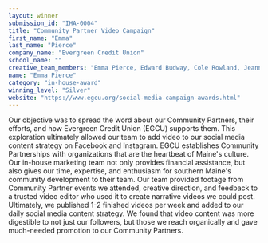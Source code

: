 ```yaml
---
layout: winner
submission_id: "IHA-0004"
title: "Community Partner Video Campaign"
first_name: "Emma"
last_name: "Pierce"
company_name: "Evergreen Credit Union"
school_name: ""
creative_team_members: "Emma Pierce, Edward Budway, Cole Rowland, Jeanna Coates, Josh Rayman"
name: "Emma Pierce"
category: "in-house-award"
winning_level: "Silver"
website: "https://www.egcu.org/social-media-campaign-awards.html"
---
```


Our objective was to spread the word about our Community Partners, their efforts, and how Evergreen Credit Union (EGCU) supports them. This exploration ultimately allowed our team to add video to our social media content strategy on Facebook and Instagram. EGCU establishes Community Partnerships with organizations that are the heartbeat of Maine's culture. Our in-house marketing team not only provides financial assistance, but also gives our time, expertise, and enthusiasm for southern Maine's community development to their team. Our team provided footage from Community Partner events we attended, creative direction, and feedback to a trusted video editor who used it to create narrative videos we could post. Ultimately, we published 1-2 finished videos per week and added to our daily social media content strategy. We found that video content was more digestible to not just our followers, but those we reach organically and gave much-needed promotion to our Community Partners.
